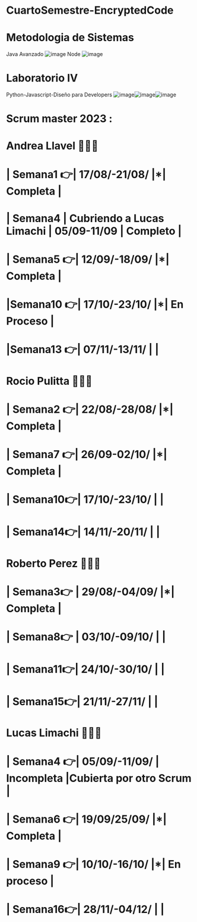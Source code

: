 # CuartoSemestre-EncryptedCode
# Metodologia de Sistemas
Java Avanzado ![image](https://github.com/CodeSystem2022/CuartoSemestre-EncryptedCode/assets/112596102/222cd30a-bfd0-4bb8-b780-856cf125af22)
Node ![image](https://github.com/CodeSystem2022/CuartoSemestre-EncryptedCode/assets/112596102/eba3646d-c965-478f-a481-ead376af1c5b)

# Laboratorio IV
Python-Javascript-Diseño para Developers
![image](https://github.com/CodeSystem2022/CuartoSemestre-EncryptedCode/assets/112596102/bf1f6106-c5cb-42ba-95ec-0cade0b236d4)![image](https://github.com/CodeSystem2022/CuartoSemestre-EncryptedCode/assets/112596102/a5b34376-5894-444e-8a2b-0c084209a861)![image](https://github.com/CodeSystem2022/CuartoSemestre-EncryptedCode/assets/112596102/e4733b35-8794-4e14-a365-a5afa79e9c79)


# Scrum master 2023 :
 # Andrea Llavel 🌟🌟🌟
 # | Semana1 👉| 17/08/-21/08/ |*| Completa |
 # | Semana4 | Cubriendo a Lucas Limachi | 05/09-11/09 | Completo |
 # | Semana5 👉| 12/09/-18/09/ |*| Completa |
 # |Semana10 👉| 17/10/-23/10/ |*| En Proceso |
 # |Semana13 👉| 07/11/-13/11/ | |
 # Rocio Pulitta 🌟🌟🌟
 # | Semana2 👉| 22/08/-28/08/ |*| Completa |
 # | Semana7 👉| 26/09-02/10/  |*| Completa |
 # | Semana10👉| 17/10/-23/10/ | | 
 # | Semana14👉| 14/11/-20/11/ | |
 # Roberto Perez 🌟🌟🌟
 # | Semana3👉 | 29/08/-04/09/ |*| Completa |
 # | Semana8👉 | 03/10/-09/10/ | | 
 # | Semana11👉| 24/10/-30/10/ | | 
 # | Semana15👉| 21/11/-27/11/ | |
 # Lucas Limachi 🌟🌟🌟
 # | Semana4 👉| 05/09/-11/09/ | Incompleta |Cubierta por otro Scrum |
 # | Semana6 👉| 19/09/25/09/  |*| Completa | 
 # | Semana9 👉| 10/10/-16/10/ |*| En proceso | 
 # | Semana16👉| 28/11/-04/12/ | |

